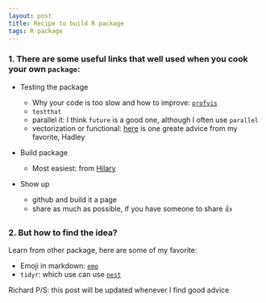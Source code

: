```yaml
---
layout: post
title: Recipe to build R package
tags: R package
---
```


### 1. There are some useful links that well used when you cook your own `package`:

- Testing the package
    + Why your code is too slow and how to improve: [`profvis`](https://t.co/sOtn64Zvb1)
    + `testthat`
    + parallel it: I think `future` is a good one, although I often use `parallel`
    + vectorization or functional: [here](http://adv-r.had.co.nz/Functionals.html) is one greate advice from my favorite, Hadley 

- Build package
    + Most easiest: from [Hilary](https://hilaryparker.com/2014/04/29/writing-an-r-package-from-scratch/)
    
- Show up
    + github and build it a page
    + share as much as possible, if you have someone to share :+1:

### 2. But how to find the idea? 
Learn from other package, here are some of my favorite:

- Emoji in markdown: [`emo`](https://github.com/hadley/emo)
- `tidyr`: which use can use [`nest`](https://blog.rstudio.org/2016/02/02/tidyr-0-4-0/)


Richard
P/S: this post will be updated whenever I find good advice
